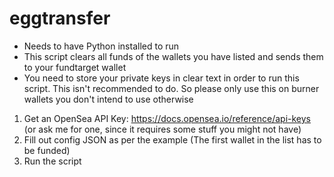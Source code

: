 # eggtransfer

- Needs to have Python installed to run
- This script clears all funds of the wallets you have listed and sends them to your fundtarget wallet
- You need to store your private keys in clear text in order to run this script. This isn't recommended to do. So please only use this on burner wallets you don't intend to use otherwise

 1. Get an OpenSea API Key: https://docs.opensea.io/reference/api-keys (or ask me for one, since it requires some stuff you might not have)
 2. Fill out config JSON as per the example (The first wallet in the list has to be funded)
 3. Run the script
